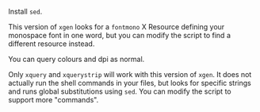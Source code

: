 Install `sed`.

This version of `xgen` looks for a `fontmono` X Resource defining your monospace font in one word, but you can modify the script to find a different resource instead.

You can query colours and dpi as normal.

Only `xquery` and `xquerystrip` will work with this version of `xgen`. It does not actually run the shell commands in your files, but looks for specific strings and runs global substitutions using `sed`. You can modify the script to support more "commands".
